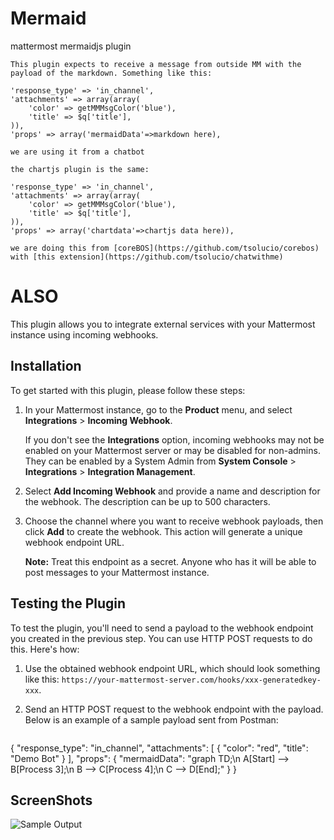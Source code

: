 # Mermaid
  mattermost mermaidjs plugin

	This plugin expects to receive a message from outside MM with the payload of the markdown. Something like this:

	'response_type' => 'in_channel',
	'attachments' => array(array(
		'color' => getMMMsgColor('blue'),
		'title' => $q['title'],
	)),
	'props' => array('mermaidData'=>markdown here),

	we are using it from a chatbot

	the chartjs plugin is the same:

	'response_type' => 'in_channel',
	'attachments' => array(array(
		'color' => getMMMsgColor('blue'),
		'title' => $q['title'],
	)),
	'props' => array('chartdata'=>chartjs data here)),

    we are doing this from [coreBOS](https://github.com/tsolucio/corebos) with [this extension](https://github.com/tsolucio/chatwithme)
 

# ALSO
This plugin allows you to integrate external services with your Mattermost instance using incoming webhooks.

## Installation

To get started with this plugin, please follow these steps:

1. In your Mattermost instance, go to the **Product** menu, and select **Integrations** > **Incoming Webhook**.

   If you don't see the **Integrations** option, incoming webhooks may not be enabled on your Mattermost server or may be disabled for non-admins. They can be enabled by a System Admin from **System Console** > **Integrations** > **Integration Management**.

2. Select **Add Incoming Webhook** and provide a name and description for the webhook. The description can be up to 500 characters.

3. Choose the channel where you want to receive webhook payloads, then click **Add** to create the webhook. This action will generate a unique webhook endpoint URL.

   **Note:** Treat this endpoint as a secret. Anyone who has it will be able to post messages to your Mattermost instance.

## Testing the Plugin

To test the plugin, you'll need to send a payload to the webhook endpoint you created in the previous step. You can use HTTP POST requests to do this. Here's how:

1. Use the obtained webhook endpoint URL, which should look something like this: `https://your-mattermost-server.com/hooks/xxx-generatedkey-xxx`.

2. Send an HTTP POST request to the webhook endpoint with the payload. Below is an example of a sample payload sent from Postman:

   ```json
  {
  "response_type": "in_channel",
  "attachments": [
    {
      "color": "red",
      "title": "Demo Bot"
    }
  ],
  "props": {
    "mermaidData": "graph TD;\n  A[Start] --> B[Process 3];\n  B --> C[Process 4];\n  C --> D[End];"
  }
}

   
## ScreenShots

![Sample Output](mermaidImag.png)
